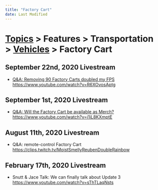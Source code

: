 ```yaml
---
title: "Factory Cart"
date: Last Modified
---
```

# [Topics](../../../../topics.md) > Features > Transportation > [Vehicles](../../../../topics/features/transportation/vehicles.md) > Factory Cart

## September 22nd, 2020 Livestream
* [Q&A: Removing 90 Factory Carts doubled my FPS](../../../../transcriptions/yt-R6XOvosAptg.md) https://www.youtube.com/watch?v=R6XOvosAptg

## September 1st, 2020 Livestream
* [Q&A: Will the Factory Cart be available as Merch?](../../../../transcriptions/yt-i1iL8KXmptE.md) https://www.youtube.com/watch?v=i1iL8KXmptE

## August 11th, 2020 Livestream
* Q&A: remote-control Factory Cart https://clips.twitch.tv/MoistSmellyReubenDoubleRainbow

## February 17th, 2020 Livestream
* Snutt & Jace Talk: We can finally talk about Update 3 https://www.youtube.com/watch?v=sThTLaqNsts
